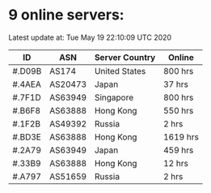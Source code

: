 # 9 online servers:

Latest update at: Tue May 19 22:10:09 UTC 2020

| ID | ASN | Server Country | Online |
| -- | --- | -------------- | ------ |
| #.D09B | AS174 | United States | 800 hrs |
| #.4AEA | AS20473 | Japan | 37 hrs |
| #.7F1D | AS63949 | Singapore | 800 hrs |
| #.B6F8 | AS63888 | Hong Kong | 550 hrs |
| #.1F2B | AS49392 | Russia | 2 hrs |
| #.BD3E | AS63888 | Hong Kong | 1619 hrs |
| #.2A79 | AS63949 | Japan | 459 hrs |
| #.33B9 | AS63888 | Hong Kong | 12 hrs |
| #.A797 | AS51659 | Russia | 2 hrs |

